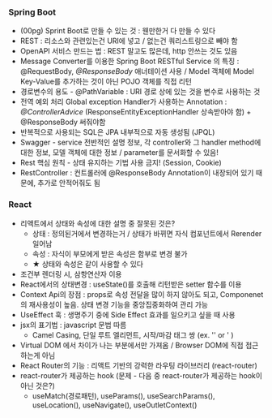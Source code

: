 ### Spring Boot
- (00pg) Sprint Boot로 만들 수 있는 것 : 웬만한거 다 만들 수 있다
- REST : 리소스와 관련있는건 URI에 넣고 / 없는건 쿼리스트링으로 빼야 함
- OpenAPI 서비스 만드는 법 : REST 말고도 많은데, http 안쓰는 것도 있음
- Message Converter를 이용한 Spring Boot RESTful Service 의 특징 : @RequestBody, <em>@ResponseBody</em> 애너테이션 사용 / Model 객체에 Model Key-Value를 추가하는 것이 아닌 POJO 객체를 직접 리턴
- 경로변수의 용도 - @PathVariable : URI 경로 상에 있는 것을 변수로 사용하는 것
- 전역 예외 처리 Global exception Handler가 사용하는 Annotation : <em>@ControllerAdvice</em> (ResponseEntityExceptionHandler 상속받아야 함) + @ResponseBody 써줘야함
- 반복적으로 사용되는 SQL은 JPA 내부적으로 자동 생성됨 (JPQL)
- Swagger - service 전반적인 설명 정보, 각 controller와 그 handler method에 대한 정보, 모델 객체에 대한 정보 / parameter를 문서화할 수 있음!
- Rest 핵심 원칙 - 상태 유지하는 기법 사용 금지! (Session, Cookie)
- RestController : 컨트롤러에 @ResponseBody Annotation이 내장되어 있기 때문에, 추가로 안적어줘도 됨


### React
- 리액트에서 상태와 속성에 대한 설명 중 잘못된 것은?
    - 상태 : 정의된거에서 변경하는거 / 상태가 바뀌면 자식 컴포넌트에서 Rerender 일어남
    - 속성 : 자식이 부모에게 받은 속성은 함부로 변경 불가
    - ★ 상태와 속성은 같이 사용할 수 있다
- 조건부 렌더링 시, 삼항연산자 이용
- React에서의 상태변경 : useState()를 호출해 리턴받은 setter 함수를 이용
- Context Api의 장점 : props로 속성 전달을 많이 하지 않아도 되고, Componenet의 재사용성이 높음. 상태 변경 기능을 중앙집중화하여 관리 가능
- UseEffect 훅 : 생명주기 중에 Side Effect 효과를 일으키고 싶을 때 사용
- jsx의 표기법 : javascript 문법 따름
    - Camel Casing, 단일 루트 엘리먼트, 시작/마감 태그 쌍 (ex. '<A>'</A> or '<A/> )
- Virtual DOM 에서 차이가 나는 부분에서만 가져옴 / Browser DOM에 직접 접근하는게 아님
- React Router의 기능 : 리액트 기반의 강력한 라우팅 라이브러리 (react-router)
- react-router가 제공하는 hook (문제 - 다음 중 react-router가 제공하는 hook이 아닌 것은?)
  - useMatch(경로패턴), useParams(), useSearchParams(), useLocation(), useNavigate(), useOutletContext()

